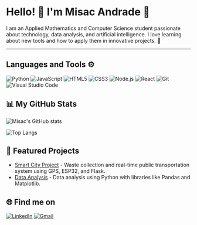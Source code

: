 # Hello! 👋 I'm Misac Andrade 🌙

I am an Applied Mathematics and Computer Science student passionate about technology, data analysis, and artificial intelligence. I love learning about new tools and how to apply them in innovative projects. 🚀

---

## Languages and Tools ⚙️

![Python](https://img.shields.io/badge/Python-3670A0?style=for-the-badge&logo=python&logoColor=ffdd54)
![JavaScript](https://img.shields.io/badge/JavaScript-323330?style=for-the-badge&logo=javascript&logoColor=F7DF1E)
![HTML5](https://img.shields.io/badge/HTML5-E34F26?style=for-the-badge&logo=html5&logoColor=white)
![CSS3](https://img.shields.io/badge/CSS3-1572B6?style=for-the-badge&logo=css3&logoColor=white)
![Node.js](https://img.shields.io/badge/Node.js-43853D?style=for-the-badge&logo=node.js&logoColor=white)
![React](https://img.shields.io/badge/React-61DAFB?style=for-the-badge&logo=react&logoColor=white)
![Git](https://img.shields.io/badge/Git-F05032?style=for-the-badge&logo=git&logoColor=white)
![Visual Studio Code](https://img.shields.io/badge/Visual%20Studio%20Code-0078d4?style=for-the-badge&logo=visual-studio-code&logoColor=white)

## 📊 My GitHub Stats

![Misac's GitHub stats](https://github-readme-stats.vercel.app/api?username=misacandrademoon&show_icons=true&theme=radical)

![Top Langs](https://github-readme-stats.vercel.app/api/top-langs/?username=misacandrademoon&layout=compact&theme=radical)

## 🚀 Featured Projects

- [Smart City Project](https://github.com/misacandrademoon/smart-city) - Waste collection and real-time public transportation system using GPS, ESP32, and Flask.
- [Data Analysis](https://github.com/misacandrademoon/data-analysis) - Data analysis using Python with libraries like Pandas and Matplotlib.

## 🌐 Find me on

[![LinkedIn](https://img.shields.io/badge/LinkedIn-0A66C2?style=for-the-badge&logo=linkedin&logoColor=white)](www.linkedin.com/in/misac-al-dws)
[![Gmail](https://img.shields.io/badge/Gmail-D14836?style=for-the-badge&logo=gmail&logoColor=white)](mailto:andrade.misac@gmail.com)
